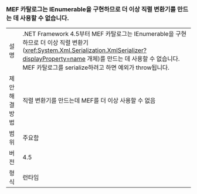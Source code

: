 ### <a name="mef-catalogs-implement-ienumerable-and-therefore-can-no-longer-be-used-to-create-a-serializer"></a>MEF 카탈로그는 IEnumerable을 구현하므로 더 이상 직렬 변환기를 만드는 데 사용할 수 없습니다.

|   |   |
|---|---|
|설명|.NET Framework 4.5부터 MEF 카탈로그는 IEnumerable을 구현하므로 더 이상 직렬 변환기(<xref:System.Xml.Serialization.XmlSerializer?displayProperty=name> 개체)를 만드는 데 사용할 수 없습니다. MEF 카탈로그를 serialize하려고 하면 예외가 throw됩니다.|
|제안 해결 방법|직렬 변환기를 만드는데 MEF를 더 이상 사용할 수 없음|
|범위|주요함|
|버전|4.5|
|형식|런타임|

